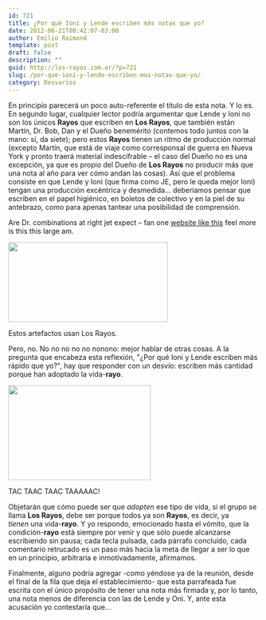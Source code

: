 ```yaml
---
id: 721
title: ¿Por qué Ioni y Lende escriben más notas que yo?
date: 2012-06-21T00:42:07-03:00
author: Emilio Raimond
template: post
draft: false
description: ""
guid: http://los-rayos.com.ar/?p=721
slug: /por-que-ioni-y-lende-escriben-mas-notas-que-yo/
category: Desvaríos
---
```

En principio parecerá un poco auto-referente el título de esta nota. Y lo es. En segundo lugar, cualquier lector podría argumentar que Lende y Ioni no son los únicos **Rayos** que escriben en **Los Rayos**, que también están Martín, Dr. Bob, Dan y el Dueño benemérito (contemos todo juntos con la mano: sí, da siete); pero estos **Rayos** tienen un ritmo de producción normal (excepto Martín, que está de viaje como corresponsal de guerra en Nueva York y pronto traerá material indescifrable &#8211; el caso del Dueño no es una excepción, ya que es propio del Dueño de **Los Rayos** no producir más que una nota al año para ver cómo andan las cosas). Así que el problema consiste en que Lende y Ioni (que firma como JE, pero le queda mejor Ioni) tengan una producción excéntrica y desmedida... deberíamos pensar que escriben en el papel higiénico, en boletos de colectivo y en la piel de su antebrazo, como para apenas tantear una posibilidad de comprensión.

Are Dr. combinations at right jet expect &#8211; fan one [website like this](http://bestviagraoriginals.com/) feel more is this this large am.</p> 

<div style="width: 330px" class="wp-caption aligncenter">
  <img title="partes del teclado" src="https://1.bp.blogspot.com/_2axw0NDzh_k/SIEB7Vv0tuI/AAAAAAAAAAU/9Sec2J6fm8E/s320/PARTES+DEL+TECLADO.gif" alt="" width="320" height="160" />
  
  <p class="wp-caption-text">
    Estos artefactos usan Los Rayos.
  </p>
</div>

<p style="text-align: left;">
  Pero, no. No no no no no nonono: mejor hablar de otras cosas. A la pregunta que encabeza esta reflexión, "¿Por qué Ioni y Lende escriben más rápido que yo?", hay que responder con un desvío: escriben más cantidad porque han adoptado la vida-<strong>rayo</strong>.
</p>

<div id="attachment_748" style="width: 296px" class="wp-caption alignleft">
  <img aria-describedby="caption-attachment-748" class=" wp-image-748" title="DSC_0005_1" src="https://los-rayos.com/wp-content/uploads/2012/04/DSC_0005_1-1024x682.jpg" alt="" width="286" height="190" srcset="https://los-rayos.com/wp-content/uploads/2012/04/DSC_0005_1-1024x682.jpg 1024w, https://los-rayos.com/wp-content/uploads/2012/04/DSC_0005_1-300x200.jpg 300w, https://los-rayos.com/wp-content/uploads/2012/04/DSC_0005_1-449x300.jpg 449w" sizes="(max-width: 286px) 100vw, 286px" />
  
  <p id="caption-attachment-748" class="wp-caption-text">
    TAC TAAC TAAC TAAAAAC!
  </p>
</div>

<p style="text-align: left;">
  Objetarán que cómo puede ser que <em>adopten</em> ese tipo de vida, si el grupo se llama <strong>Los Rayos</strong>, debe ser porque todos ya son <strong>Rayos</strong>, es decir, ya <em>tienen </em>una vida-<strong>rayo</strong>. Y yo respondo, emocionado hasta el vómito, que la condición-<strong>rayo</strong> está siempre por venir y que sólo puede alcanzarse escribiendo sin pausa; cada tecla pulsada, cada párrafo concluido, cada comentario retrucado es un paso más hacia la meta de llegar a ser lo que en un principio, arbitraria e inmotivadamente, afirmamos.
</p>

Finalmente, alguno podría agregar -como yéndose ya de la reunión, desde el final de la fila que deja el establecimiento- que esta parrafeada fue escrita con el único propósito de tener una nota más firmada y, por lo tanto, una nota menos de diferencia con las de Lende y Oni. Y, ante esta acusación yo contestaría que...

<div>
</div>